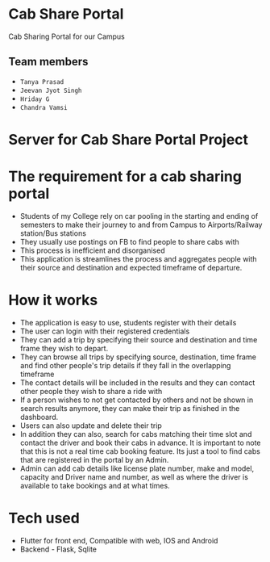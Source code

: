 # Cab Share Portal
Cab Sharing Portal for our Campus

## Team members
- `Tanya Prasad`
- `Jeevan Jyot Singh`
- `Hriday G`
- `Chandra Vamsi`

# Server for Cab Share Portal Project

# The requirement for a cab sharing portal

- Students of my College rely on car pooling in the starting and ending of semesters to make their journey to and from Campus to Airports/Railway station/Bus stations
- They usually use postings on FB to find people to share cabs with
- This process is inefficient and disorganised
- This application is streamlines the process and aggregates people with their source and destination and expected timeframe of departure.


# How it works
- The application is easy to use, students register with their details
- The user can login  with their registered credentials
- They can add a trip by specifying their source and destination and time frame they wish to depart.
- They can browse all trips by specifying source, destination, time frame and find other people's trip details if they fall in the overlapping timeframe
- The contact details will be included in the results and they can contact other people they wish to share a ride with
- If a person wishes to not get contacted by others and not be shown in search results anymore, they can make their trip as finished in the dashboard.
- Users can also update and delete their trip
- In addition they can also, search for cabs matching their time slot and contact the driver and book their cabs in advance. It is important to note that this is not a real time cab booking feature. Its just a tool to find cabs that are registered in the portal by an Admin. 
- Admin can add cab details like license plate number, make and model, capacity and Driver name and number, as well as where the driver is available to take bookings and at what times. 

# Tech used
- Flutter for front end, Compatible with web, IOS and Android 
- Backend - Flask, Sqlite


